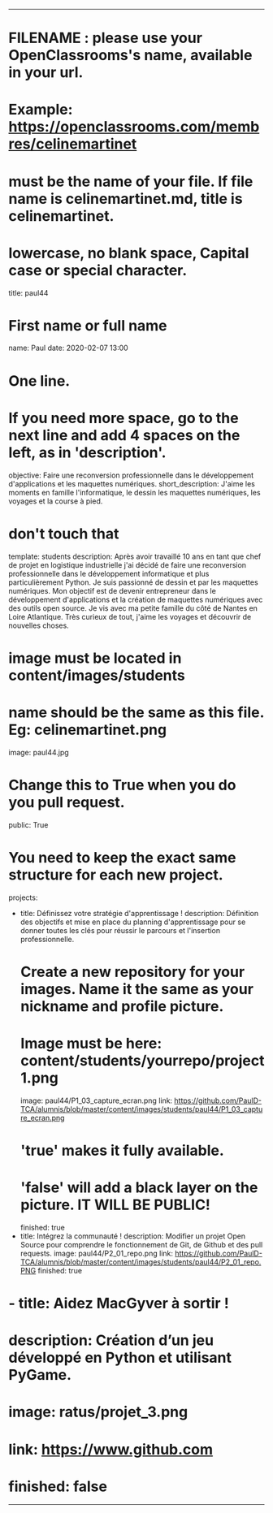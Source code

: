 ---

# FILENAME : please use your OpenClassrooms's name, available in your url.
# Example: https://openclassrooms.com/membres/celinemartinet
# must be the name of your file. If file name is celinemartinet.md, title is celinemartinet.
# lowercase, no blank space, Capital case or special character.
title: paul44

# First name or full name
name: Paul
date: 2020-02-07 13:00

# One line.
# If you need more space, go to the next line and add 4 spaces on the left, as in 'description'.
objective: Faire une reconversion professionnelle dans le développement d'applications et les maquettes numériques.
short_description: J'aime les moments en famille l'informatique, le dessin les maquettes numériques, les voyages et la course à pied.

# don't touch that
template: students
description:
    Après avoir travaillé 10 ans en tant que chef de projet en logistique industrielle j'ai décidé
    de faire une reconversion professionnelle dans le développement informatique et plus particulièrement
    Python. Je suis passionné de dessin et par les maquettes numériques. Mon objectif est de devenir 
    entrepreneur dans le développement d'applications et la création de maquettes numériques avec des outils 
    open source. Je vis avec ma petite famille du côté de Nantes en Loire Atlantique. Très curieux de tout,
    j'aime les voyages et découvrir de nouvelles choses.

# image must be located in content/images/students
# name should be the same as this file. Eg: celinemartinet.png
image: paul44.jpg

# Change this to True when you do you pull request.
public: True

# You need to keep the exact same structure for each new project.
projects:
  - title: Définissez votre stratégie d'apprentissage !
    description: Définition des objectifs et mise en place du planning d'apprentissage pour se donner toutes les clés pour réussir le parcours et l'insertion professionnelle.
    # Create a new repository for your images. Name it the same as your nickname and profile picture.
    # Image must be here: content/students/yourrepo/project1.png
    image: paul44/P1_03_capture_ecran.png
    link: https://github.com/PaulD-TCA/alumnis/blob/master/content/images/students/paul44/P1_03_capture_ecran.png
    # 'true' makes it fully available.
    # 'false' will add a black layer on the picture. IT WILL BE PUBLIC!
    finished: true
  - title: Intégrez la communauté !
    description: Modifier un projet Open Source pour comprendre le fonctionnement de Git, de Github et des pull requests. 
    image: paul44/P2_01_repo.png
    link: https://github.com/PaulD-TCA/alumnis/blob/master/content/images/students/paul44/P2_01_repo.PNG
    finished: true
#  - title: Aidez MacGyver à sortir !
#    description: Création d’un jeu développé en Python et utilisant PyGame.
#    image: ratus/projet_3.png
#    link: https://www.github.com
#    finished: false
---
